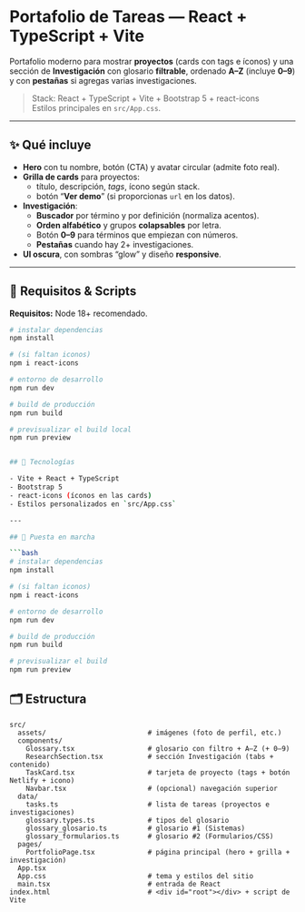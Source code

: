 # Portafolio de Tareas — React + TypeScript + Vite

Portafolio moderno para mostrar **proyectos** (cards con tags e íconos) y una sección de **Investigación** con glosario **filtrable**, ordenado **A–Z** (incluye **0–9**) y con **pestañas** si agregas varias investigaciones.

> Stack: React + TypeScript + Vite + Bootstrap 5 + react-icons  
> Estilos principales en `src/App.css`.

---

## ✨ Qué incluye

- **Hero** con tu nombre, botón (CTA) y avatar circular (admite foto real).
- **Grilla de cards** para proyectos:
  - título, descripción, _tags_, ícono según stack.
  - botón “**Ver demo**” (si proporcionas `url` en los datos).
- **Investigación**:
  - **Buscador** por término y por definición (normaliza acentos).
  - **Orden alfabético** y grupos **colapsables** por letra.
  - Botón **0–9** para términos que empiezan con números.
  - **Pestañas** cuando hay 2+ investigaciones.
- **UI oscura**, con sombras “glow” y diseño **responsive**.

---

## 🧰 Requisitos & Scripts

**Requisitos:** Node 18+ recomendado.

```bash
# instalar dependencias
npm install

# (si faltan iconos)
npm i react-icons

# entorno de desarrollo
npm run dev

# build de producción
npm run build

# previsualizar el build local
npm run preview


## 🧰 Tecnologías

- Vite + React + TypeScript  
- Bootstrap 5  
- react-icons (íconos en las cards)  
- Estilos personalizados en `src/App.css`

---

## 🚀 Puesta en marcha

```bash
# instalar dependencias
npm install

# (si faltan iconos)
npm i react-icons

# entorno de desarrollo
npm run dev

# build de producción
npm run build

# previsualizar el build
npm run preview
```
## 🗂️ Estructura
```text
src/
  assets/                         # imágenes (foto de perfil, etc.)
  components/
    Glossary.tsx                  # glosario con filtro + A–Z (+ 0–9)
    ResearchSection.tsx           # sección Investigación (tabs + contenido)
    TaskCard.tsx                  # tarjeta de proyecto (tags + botón Netlify + icono)
    Navbar.tsx                    # (opcional) navegación superior
  data/
    tasks.ts                      # lista de tareas (proyectos e investigaciones)
    glossary.types.ts             # tipos del glosario
    glossary_glosario.ts          # glosario #1 (Sistemas)
    glossary_formularios.ts       # glosario #2 (Formularios/CSS)
  pages/
    PortfolioPage.tsx             # página principal (hero + grilla + investigación)
  App.tsx
  App.css                         # tema y estilos del sitio
  main.tsx                        # entrada de React
index.html                        # <div id="root"></div> + script de Vite

